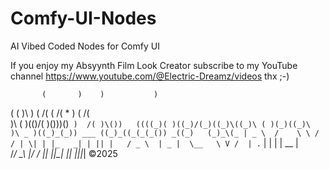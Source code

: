 # Comfy-UI-Nodes
AI Vibed Coded Nodes for Comfy UI

If you enjoy my Absyynth Film Look Creator subscribe to my YouTube channel https://www.youtube.com/@Electric-Dreamz/videos thx ;-)

           (       )    )           )   
   (      (  )\ ) ( /( ( /(  * ) ( /(   
   )\   ( )\(()/( )\()))\()` )  /( )\())  
((((_)( )((_)/(_)((_)\((_)\ ( )(_)((_)\   
 )\ _ )((_)_(_)) ___ ((_)_((_(_(_()) _((_)  
 (_)_\(_ | _ \  /    \ \ / / | \| | |_   _| | || |  
  / _ \  | _ |  \__   \ V /  | .` |   | |   | __ |  
 /_/ \_\ |___/  ___/   |_|   |_|\_|   |_|   |_||_| ©2025
